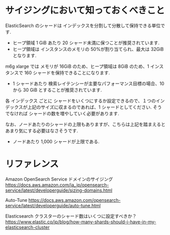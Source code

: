 # サイジングにおいて知っておくべきこと

ElasticSearch のシャードは インデックスを分割して分散して保持できる単位です.

- ヒープ領域 1 GiB あたり 20 シャード未満に保つことが推奨されています.
- ヒープ領域は インスタンスのメモリの 50%が割り当てられ、最大は 32GiB となります.

m6g xlarge では メモリが 16GiB のため、ヒープ領域は 8GiB のため、1 インスタンスで 160 シャードを保持できることになります.

- 1 シャードあたり 検索レイテンシーが主要なパフォーマンス目標の場合、10 から 30 GiB とすることが推奨されています.

各 インデックス ごとに シャードをいくつにするか設定できるので、１つのインデックスが上記のサイズに収まるのであれば、1 シャードとしてください. そうでなければ シャードの数を増やしていく必要があります.

なお、ノードあたりのシャードの上限もありますが、こちらは上記を踏まえるとあまり気にする必要はなさそうです.

- ノードあたり 1,000 シャードが上限である.

# リファレンス

Amazon OpenSearch Service ドメインのサイジング
https://docs.aws.amazon.com/ja_jp/opensearch-service/latest/developerguide/sizing-domains.html

Auto-Tune
https://docs.aws.amazon.com/opensearch-service/latest/developerguide/auto-tune.html

Elasticsearch クラスターのシャード数はいくつに設定すべきか？
https://www.elastic.co/jp/blog/how-many-shards-should-i-have-in-my-elasticsearch-cluster
